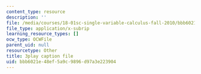 ```yaml
---
content_type: resource
description: ''
file: /media/courses/18-01sc-single-variable-calculus-fall-2010/bbb6021e48ef5a9c9896d97a3e223904_7K1sB05pE0A.vtt
file_type: application/x-subrip
learning_resource_types: []
ocw_type: OCWFile
parent_uid: null
resourcetype: Other
title: 3play caption file
uid: bbb6021e-48ef-5a9c-9896-d97a3e223904
---
```

